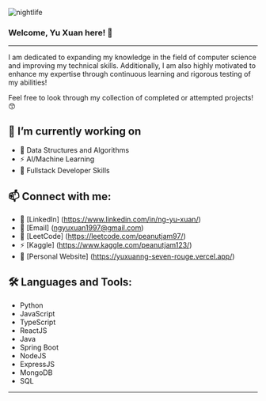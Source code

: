 ![nightlife](https://github.com/PeanutNJam/PeanutNJam/assets/106653269/e9e473ba-32c5-4702-982e-39eaff1d3d77)
### Welcome, Yu Xuan here! 👋

---
I am dedicated to expanding my knowledge in the field of computer science and improving my technical skills. Additionally, I am also highly motivated to enhance my expertise through continuous learning and rigorous testing of my abilities!

Feel free to look through my collection of completed or attempted projects! 😙

🔭 I’m currently working on
---
* 🌱 Data Structures and Algorithms
* ⚡ AI/Machine Learning
* 🥞 Fullstack Developer Skills 

📫 Connect with me:
---
* 🤝 [LinkedIn] (https://www.linkedin.com/in/ng-yu-xuan/)
* 📧 [Email] (ngyuxuan1997@gmail.com)
* 🔭 [LeetCode] (https://leetcode.com/peanutjam97/)
* ⚡ [Kaggle] (https://www.kaggle.com/peanutjam123/)
* 💬 [Personal Website] (https://yuxuanng-seven-rouge.vercel.app/)

🛠️ Languages and Tools:
---
* Python
* JavaScript
* TypeScript
* ReactJS
* Java
* Spring Boot
* NodeJS
* ExpressJS
* MongoDB
* SQL
---
<!--
**PeanutNJam/PeanutNJam** is a ✨ _special_ ✨ repository because its `README.md` (this file) appears on your GitHub profile.

Here are some ideas to get you started:

- 🔭 I’m currently working on ...
- 🌱 I’m currently learning ...
- 👯 I’m looking to collaborate on ...
- 🤔 I’m looking for help with ...
- 💬 Ask me about ...
- 📫 How to reach me: ...
- 😄 Pronouns: ...
- ⚡ Fun fact: ...
-->

